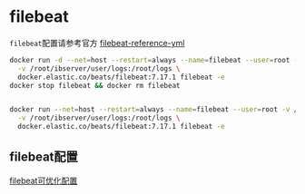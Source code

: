 # filebeat

`filebeat`配置请参考官方 [filebeat-reference-yml](https://www.elastic.co/guide/en/beats/filebeat/current/filebeat-reference-yml.html)


```bash
docker run -d --net=host --restart=always --name=filebeat --user=root -v /root/efk/filebeat/filebeat.yml:/usr/share/filebeat/filebeat.yml:ro \
  -v /root/ibserver/user/logs:/root/logs \
  docker.elastic.co/beats/filebeat:7.17.1 filebeat -e
docker stop filebeat && docker rm filebeat


docker run --net=host --restart=always --name=filebeat --user=root -v /root/efk/filebeat/filebeat.yml:/usr/share/filebeat/filebeat.yml:ro \
  -v /root/ibserver/user/logs:/root/logs \
  docker.elastic.co/beats/filebeat:7.17.1 filebeat -e
```

## filebeat配置
[filebeat可优化配置](https://blog.csdn.net/qq_41926119/article/details/104549808)